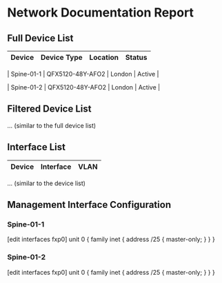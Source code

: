 # Network Documentation Report

## Full Device List

| Device | Device Type | Location | Status |
|--------|-------------|----------|--------|

| Spine-01-1 | QFX5120-48Y-AFO2 | London | Active |

| Spine-01-2 | QFX5120-48Y-AFO2 | London | Active |


## Filtered Device List

... (similar to the full device list)

## Interface List

| Device | Interface | VLAN |
|--------|-----------|------|
... (similar to the device list)

## Management Interface Configuration


### Spine-01-1

[edit interfaces fxp0]
unit 0 {
    family inet {
        address /25 {
            master-only;
        }
    }
}

### Spine-01-2

[edit interfaces fxp0]
unit 0 {
    family inet {
        address /25 {
            master-only;
        }
    }
}
